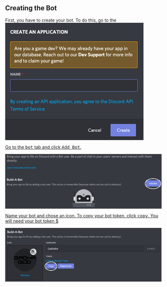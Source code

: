 <h2>Creating the Bot</h2>
<p>First, you have to create your bot. To do this, go to the <a href="https://discord.com/developers/application$
<div align="center">
<img src="README images/CreateApplication.png" style="vertical-align:middle"/>
</div> <p> Go to the <kbd>bot</kbd> tab and click <kbd>Add Bot</kbd>.</p>
<div align="center"><img src="README images/AddBot.png" style="vertical-align:middle"/></div>
<p>Name your bot and chose an icon. To copy your bot token, click <kbd>copy</kbd>. You will need your bot token $
<div align="center">
<img src="README images/BotToken.png" style="vertical-align:middle"/>
</div>
